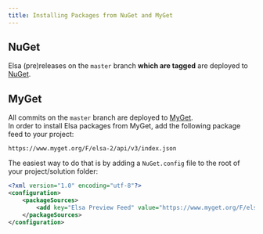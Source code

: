 ```yaml
---
title: Installing Packages from NuGet and MyGet
---
```


## NuGet
Elsa (pre)releases on the `master` branch **which are tagged** are deployed to [NuGet](https://www.nuget.org/packages/elsa/).

## MyGet
All commits on the `master` branch are deployed to [MyGet](https://www.myget.org/gallery/elsa-2).  
In order to install Elsa packages from MyGet, add the following package feed to your project:

`https://www.myget.org/F/elsa-2/api/v3/index.json`

The easiest way to do that is by adding a `NuGet.config` file to the root of your project/solution folder:

```xml
<?xml version="1.0" encoding="utf-8"?>
<configuration>
    <packageSources>
        <add key="Elsa Preview Feed" value="https://www.myget.org/F/elsa-2/api/v3/index.json" />
    </packageSources>
</configuration>
```